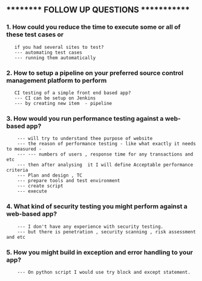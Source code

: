 ##  ********  FOLLOW UP QUESTIONS ***********

### 1. How could you reduce the time to execute some or all of these test cases or
       if you had several sites to test?
       --- automating test cases
       --- running them automatically

### 2. How to setup a pipeline on your preferred source  control management platform to perform
       CI testing of a simple front end based app?
       --- CI can be setup on Jenkins
       --- by creating new item  - pipeline

### 3. How would you  run performance testing against a web-based app?
        --- will try to understand thee purpose of website
        --- the reason of performance testing - like what exactly it needs to measured -
        --- --- numbers of users , response time for any transactions and etc
        --- then after analysing  it I will define Acceptable performance criteria
        --- Plan and design , TC
        --- prepare tools and test environment
        --- create script
        --- execute

### 4. What kind of security testing you might perform against a web-based app?
        --- I don't have any experience with security testing.
        --- but there is penetration , security scanning , risk assessment and etc

### 5. How you might build in exception and error handling to your app?
        --- On python script I would use try block and except statement.

